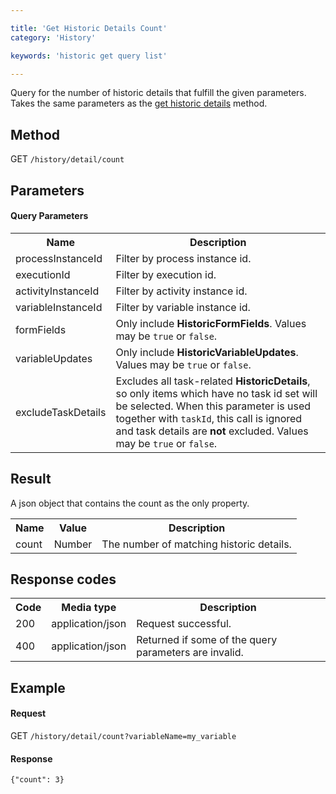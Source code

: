 ```yaml
---

title: 'Get Historic Details Count'
category: 'History'

keywords: 'historic get query list'

---
```


Query for the number of historic details that fulfill the given parameters. 
Takes the same parameters as the [get historic details](ref:#history-get-historic-details) method.


Method
------

GET `/history/detail/count`


Parameters
----------  
  
#### Query Parameters

<table class="table table-striped">
  <tr>
    <th>Name</th>
    <th>Description</th>
  </tr>
  <tr>
    <td>processInstanceId</td>
    <td>Filter by process instance id.</td>
  </tr>
  <tr>
    <td>executionId</td>
    <td>Filter by execution id.</td>
  </tr>
  <tr>
    <td>activityInstanceId</td>
    <td>Filter by activity instance id.</td>
  </tr>
  <tr>
    <td>variableInstanceId</td>
    <td>Filter by variable instance id.</td>
  </tr>
  <tr>
    <td>formFields</td>
    <td>Only include <strong>HistoricFormFields</strong>. Values may be <code>true</code> or <code>false</code>.</td>
  </tr>
  <tr>
    <td>variableUpdates</td>
    <td>Only include <strong>HistoricVariableUpdates</strong>. Values may be <code>true</code> or <code>false</code>.</td>
  </tr>
  <tr>
    <td>excludeTaskDetails</td>
    <td>Excludes all task-related <strong>HistoricDetails</strong>, so only items which have no task id set will be selected. When this parameter is used together with <code>taskId</code>, this call is ignored and task details are <strong>not</strong> excluded. Values may be <code>true</code> or <code>false</code>.</td>
  </tr>
</table>


Result
------

A json object that contains the count as the only property.

<table class="table table-striped">
  <tr>
    <th>Name</th>
    <th>Value</th>
    <th>Description</th>
  </tr>
  <tr>
    <td>count</td>
    <td>Number</td>
    <td>The number of matching historic details.</td>
  </tr>
</table>


Response codes
--------------  

<table class="table table-striped">
  <tr>
    <th>Code</th>
    <th>Media type</th>
    <th>Description</th>
  </tr>
  <tr>
    <td>200</td>
    <td>application/json</td>
    <td>Request successful.</td>
  </tr>
  <tr>
    <td>400</td>
    <td>application/json</td>
    <td>Returned if some of the query parameters are invalid.</td>
  </tr>
</table>


Example
-------

#### Request

GET `/history/detail/count?variableName=my_variable`
  
#### Response

    {"count": 3}
